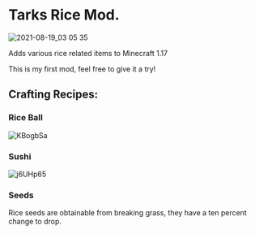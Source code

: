 <h1>Tarks Rice Mod.</h1>

![2021-08-19_03 05 35](https://user-images.githubusercontent.com/41029975/129996278-95ed5b1b-df1d-405f-8e87-ff3752632f56.png)

Adds various rice related items to Minecraft 1.17

This is my first mod, feel free to give it a try!

<h2>Crafting Recipes:</h2>

<h3>Rice Ball</h3>

![KBogbSa](https://user-images.githubusercontent.com/41029975/130338369-1400196a-955e-45f0-b3db-4df734b4e0f1.png)

<h3>Sushi</h3>

![j6UHp65](https://user-images.githubusercontent.com/41029975/130338366-d14e6b74-5681-477f-83d5-9a1e6d9fc5d5.png)

<h3>Seeds</h3>

Rice seeds are obtainable from breaking grass, they have a ten percent change to drop.





